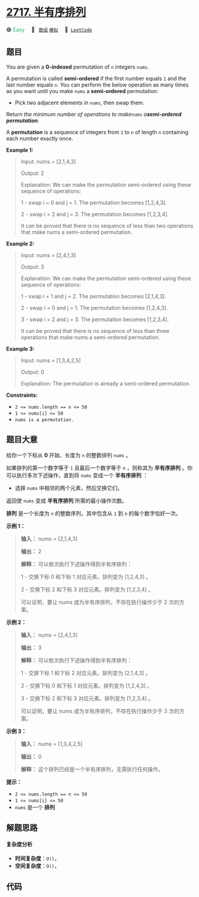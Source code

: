 # [2717. 半有序排列](https://leetcode.com/problems/semi-ordered-permutation)

🟢 <font color=#15bd66>Easy</font>&emsp; 🔖&ensp; [`数组`](/leetcode-js/outline/tag/array.md) [`模拟`](/leetcode-js/outline/tag/simulation.md)&emsp; 🔗&ensp;[`LeetCode`](https://leetcode.com/problems/semi-ordered-permutation)

## 题目

You are given a **0-indexed** permutation of `n` integers `nums`.

A permutation is called **semi-ordered** if the first number equals `1` and
the last number equals `n`. You can perform the below operation as many times
as you want until you make `nums` a **semi-ordered** permutation:

  * Pick two adjacent elements in `nums`, then swap them.

Return _the minimum number of operations to make_`nums` _a**semi-ordered
permutation**_.

A **permutation** is a sequence of integers from `1` to `n` of length `n`
containing each number exactly once.



**Example 1:**

> Input: nums = [2,1,4,3]
> 
> Output: 2
> 
> Explanation: We can make the permutation semi-ordered using these sequence of operations: 
> 
> 1 - swap i = 0 and j = 1. The permutation becomes [1,2,4,3].
> 
> 2 - swap i = 2 and j = 3. The permutation becomes [1,2,3,4].
> 
> It can be proved that there is no sequence of less than two operations that make nums a semi-ordered permutation. 

**Example 2:**

> Input: nums = [2,4,1,3]
> 
> Output: 3
> 
> Explanation: We can make the permutation semi-ordered using these sequence of operations:
> 
> 1 - swap i = 1 and j = 2. The permutation becomes [2,1,4,3].
> 
> 2 - swap i = 0 and j = 1. The permutation becomes [1,2,4,3].
> 
> 3 - swap i = 2 and j = 3. The permutation becomes [1,2,3,4].
> 
> It can be proved that there is no sequence of less than three operations that make nums a semi-ordered permutation.

**Example 3:**

> Input: nums = [1,3,4,2,5]
> 
> Output: 0
> 
> Explanation: The permutation is already a semi-ordered permutation.

**Constraints:**

  * `2 <= nums.length == n <= 50`
  * `1 <= nums[i] <= 50`
  * `nums is a permutation.`


## 题目大意

给你一个下标从 **0** 开始、长度为 `n` 的整数排列 `nums` 。

如果排列的第一个数字等于 `1` 且最后一个数字等于 `n` ，则称其为 **半有序排列** 。你可以执行多次下述操作，直到将 `nums` 变成一个
**半有序排列** ：

  * 选择 `nums` 中相邻的两个元素，然后交换它们。

返回使 `nums` 变成 **半有序排列** 所需的最小操作次数。

**排列** 是一个长度为 `n` 的整数序列，其中包含从 `1` 到 `n` 的每个数字恰好一次。



**示例 1：**

> 
> 
> 
> 
> 
> **输入：** nums = [2,1,4,3]
> 
> **输出：** 2
> 
> **解释：** 可以依次执行下述操作得到半有序排列：
> 
> 1 - 交换下标 0 和下标 1 对应元素。排列变为 [1,2,4,3] 。
> 
> 2 - 交换下标 2 和下标 3 对应元素。排列变为 [1,2,3,4] 。
> 
> 可以证明，要让 nums 成为半有序排列，不存在执行操作少于 2 次的方案。

**示例 2：**

> 
> 
> 
> 
> 
> **输入：** nums = [2,4,1,3]
> 
> **输出：** 3
> 
> **解释：** 可以依次执行下述操作得到半有序排列：
> 
> 1 - 交换下标 1 和下标 2 对应元素。排列变为 [2,1,4,3] 。
> 
> 2 - 交换下标 0 和下标 1 对应元素。排列变为 [1,2,4,3] 。
> 
> 3 - 交换下标 2 和下标 3 对应元素。排列变为 [1,2,3,4] 。
> 
> 可以证明，要让 nums 成为半有序排列，不存在执行操作少于 3 次的方案。
> 
> 

**示例 3：**

> 
> 
> 
> 
> 
> **输入：** nums = [1,3,4,2,5]
> 
> **输出：** 0
> 
> **解释：** 这个排列已经是一个半有序排列，无需执行任何操作。
> 
> 



**提示：**

  * `2 <= nums.length == n <= 50`
  * `1 <= nums[i] <= 50`
  * `nums` 是一个 **排列**


## 解题思路

#### 复杂度分析

- **时间复杂度**：`O()`，
- **空间复杂度**：`O()`，

## 代码

```javascript

```